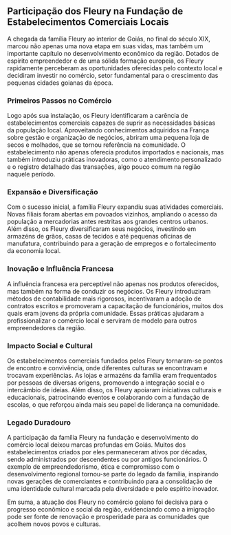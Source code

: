 ## Participação dos Fleury na Fundação de Estabelecimentos Comerciais Locais

A chegada da família Fleury ao interior de Goiás, no final do século XIX, marcou não apenas uma nova etapa em suas vidas, mas também um importante capítulo no desenvolvimento econômico da região. Dotados de espírito empreendedor e de uma sólida formação europeia, os Fleury rapidamente perceberam as oportunidades oferecidas pelo contexto local e decidiram investir no comércio, setor fundamental para o crescimento das pequenas cidades goianas da época.

### Primeiros Passos no Comércio

Logo após sua instalação, os Fleury identificaram a carência de estabelecimentos comerciais capazes de suprir as necessidades básicas da população local. Aproveitando conhecimentos adquiridos na França sobre gestão e organização de negócios, abriram uma pequena loja de secos e molhados, que se tornou referência na comunidade. O estabelecimento não apenas oferecia produtos importados e nacionais, mas também introduziu práticas inovadoras, como o atendimento personalizado e o registro detalhado das transações, algo pouco comum na região naquele período.

### Expansão e Diversificação

Com o sucesso inicial, a família Fleury expandiu suas atividades comerciais. Novas filiais foram abertas em povoados vizinhos, ampliando o acesso da população a mercadorias antes restritas aos grandes centros urbanos. Além disso, os Fleury diversificaram seus negócios, investindo em armazéns de grãos, casas de tecidos e até pequenas oficinas de manufatura, contribuindo para a geração de empregos e o fortalecimento da economia local.

### Inovação e Influência Francesa

A influência francesa era perceptível não apenas nos produtos oferecidos, mas também na forma de conduzir os negócios. Os Fleury introduziram métodos de contabilidade mais rigorosos, incentivaram a adoção de contratos escritos e promoveram a capacitação de funcionários, muitos dos quais eram jovens da própria comunidade. Essas práticas ajudaram a profissionalizar o comércio local e serviram de modelo para outros empreendedores da região.

### Impacto Social e Cultural

Os estabelecimentos comerciais fundados pelos Fleury tornaram-se pontos de encontro e convivência, onde diferentes culturas se encontravam e trocavam experiências. As lojas e armazéns da família eram frequentados por pessoas de diversas origens, promovendo a integração social e o intercâmbio de ideias. Além disso, os Fleury apoiaram iniciativas culturais e educacionais, patrocinando eventos e colaborando com a fundação de escolas, o que reforçou ainda mais seu papel de liderança na comunidade.

### Legado Duradouro

A participação da família Fleury na fundação e desenvolvimento do comércio local deixou marcas profundas em Goiás. Muitos dos estabelecimentos criados por eles permaneceram ativos por décadas, sendo administrados por descendentes ou por antigos funcionários. O exemplo de empreendedorismo, ética e compromisso com o desenvolvimento regional tornou-se parte do legado da família, inspirando novas gerações de comerciantes e contribuindo para a consolidação de uma identidade cultural marcada pela diversidade e pelo espírito inovador.

Em suma, a atuação dos Fleury no comércio goiano foi decisiva para o progresso econômico e social da região, evidenciando como a imigração pode ser fonte de renovação e prosperidade para as comunidades que acolhem novos povos e culturas.